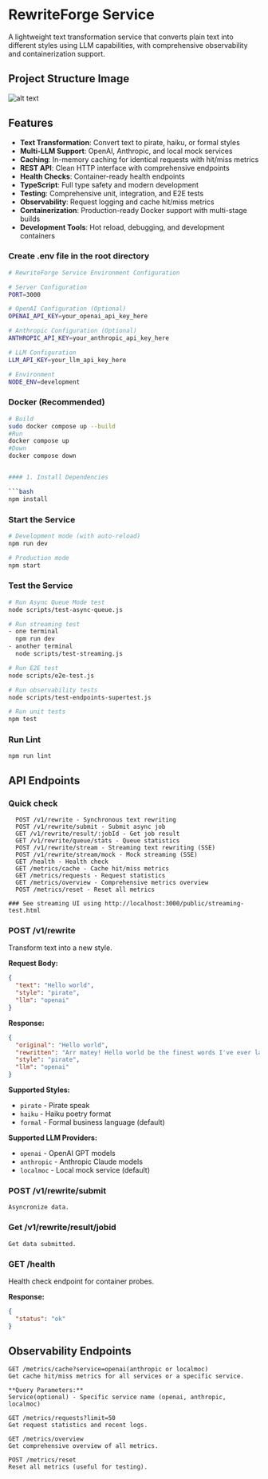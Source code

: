 # RewriteForge Service

A lightweight text transformation service that converts plain text into different styles using LLM capabilities, with comprehensive observability and containerization support.

## Project Structure Image
![alt text](image.png)

## Features

- **Text Transformation**: Convert text to pirate, haiku, or formal styles
- **Multi-LLM Support**: OpenAI, Anthropic, and local mock services
- **Caching**: In-memory caching for identical requests with hit/miss metrics
- **REST API**: Clean HTTP interface with comprehensive endpoints
- **Health Checks**: Container-ready health endpoints
- **TypeScript**: Full type safety and modern development
- **Testing**: Comprehensive unit, integration, and E2E tests
- **Observability**: Request logging and cache hit/miss metrics
- **Containerization**: Production-ready Docker support with multi-stage builds
- **Development Tools**: Hot reload, debugging, and development containers

### Create .env file in the root directory

```bash
# RewriteForge Service Environment Configuration

# Server Configuration
PORT=3000

# OpenAI Configuration (Optional)
OPENAI_API_KEY=your_openai_api_key_here

# Anthropic Configuration (Optional)
ANTHROPIC_API_KEY=your_anthropic_api_key_here

# LLM Configuration
LLM_API_KEY=your_llm_api_key_here

# Environment
NODE_ENV=development
```

### Docker (Recommended)

```bash
# Build
sudo docker compose up --build
#Run
docker compose up
#Down
docker compose down


#### 1. Install Dependencies

```bash
npm install
```

### Start the Service

```bash
# Development mode (with auto-reload)
npm run dev

# Production mode
npm start
```

### Test the Service

```bash
# Run Async Queue Mode test
node scripts/test-async-queue.js

# Run streaming test
- one terminal
  npm run dev
- another terminal
  node scripts/test-streaming.js

# Run E2E test
node scripts/e2e-test.js

# Run observability tests
node scripts/test-endpoints-supertest.js

# Run unit tests
npm test
```

### Run Lint
```
npm run lint
```

## API Endpoints

### Quick check
```
  POST /v1/rewrite - Synchronous text rewriting
  POST /v1/rewrite/submit - Submit async job
  GET /v1/rewrite/result/:jobId - Get job result
  GET /v1/rewrite/queue/stats - Queue statistics
  POST /v1/rewrite/stream - Streaming text rewriting (SSE)
  POST /v1/rewrite/stream/mock - Mock streaming (SSE)
  GET /health - Health check
  GET /metrics/cache - Cache hit/miss metrics
  GET /metrics/requests - Request statistics
  GET /metrics/overview - Comprehensive metrics overview
  POST /metrics/reset - Reset all metrics

### See streaming UI using http://localhost:3000/public/streaming-test.html
```

### POST /v1/rewrite
Transform text into a new style.

**Request Body:**
```json
{
  "text": "Hello world",
  "style": "pirate",
  "llm": "openai"
}
```

**Response:**
```json
{
  "original": "Hello world",
  "rewritten": "Arr matey! Hello world be the finest words I've ever laid me eyes upon! Yo ho ho!",
  "style": "pirate",
  "llm": "openai"
}
```

**Supported Styles:**
- `pirate` - Pirate speak
- `haiku` - Haiku poetry format
- `formal` - Formal business language (default)

**Supported LLM Providers:**
- `openai` - OpenAI GPT models
- `anthropic` - Anthropic Claude models
- `localmoc` - Local mock service (default)

### POST /v1/rewrite/submit
```
Asyncronize data.
```
### Get /v1/rewrite/result/jobid
```
Get data submitted.
```

### GET /health
Health check endpoint for container probes.

**Response:**
```json
{
  "status": "ok"
}
```

## Observability Endpoints
```
GET /metrics/cache?service=openai(anthropic or localmoc)
Get cache hit/miss metrics for all services or a specific service.

**Query Parameters:**
Service(optional) - Specific service name (openai, anthropic, localmoc)

GET /metrics/requests?limit=50
Get request statistics and recent logs.

GET /metrics/overview
Get comprehensive overview of all metrics.

POST /metrics/reset
Reset all metrics (useful for testing).
```